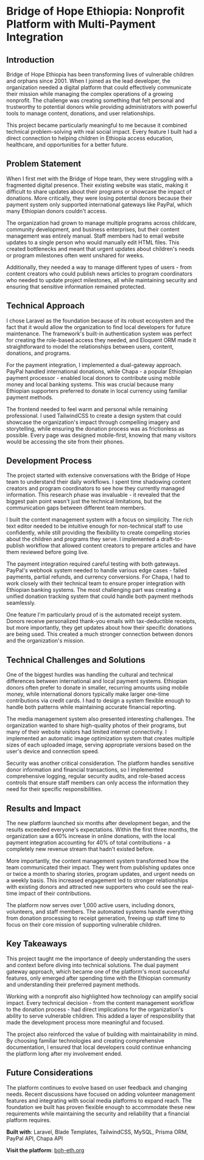 # Bridge of Hope Ethiopia: Nonprofit Platform with Multi-Payment Integration

## Introduction

Bridge of Hope Ethiopia has been transforming lives of vulnerable children and orphans since 2001. When I joined as the lead developer, the organization needed a digital platform that could effectively communicate their mission while managing the complex operations of a growing nonprofit. The challenge was creating something that felt personal and trustworthy to potential donors while providing administrators with powerful tools to manage content, donations, and user relationships.

This project became particularly meaningful to me because it combined technical problem-solving with real social impact. Every feature I built had a direct connection to helping children in Ethiopia access education, healthcare, and opportunities for a better future.

## Problem Statement

When I first met with the Bridge of Hope team, they were struggling with a fragmented digital presence. Their existing website was static, making it difficult to share updates about their programs or showcase the impact of donations. More critically, they were losing potential donors because their payment system only supported international gateways like PayPal, which many Ethiopian donors couldn't access.

The organization had grown to manage multiple programs across childcare, community development, and business enterprises, but their content management was entirely manual. Staff members had to email website updates to a single person who would manually edit HTML files. This created bottlenecks and meant that urgent updates about children's needs or program milestones often went unshared for weeks.

Additionally, they needed a way to manage different types of users - from content creators who could publish news articles to program coordinators who needed to update project milestones, all while maintaining security and ensuring that sensitive information remained protected.

## Technical Approach

I chose Laravel as the foundation because of its robust ecosystem and the fact that it would allow the organization to find local developers for future maintenance. The framework's built-in authentication system was perfect for creating the role-based access they needed, and Eloquent ORM made it straightforward to model the relationships between users, content, donations, and programs.

For the payment integration, I implemented a dual-gateway approach. PayPal handled international donations, while Chapa - a popular Ethiopian payment processor - enabled local donors to contribute using mobile money and local banking systems. This was crucial because many Ethiopian supporters preferred to donate in local currency using familiar payment methods.

The frontend needed to feel warm and personal while remaining professional. I used TailwindCSS to create a design system that could showcase the organization's impact through compelling imagery and storytelling, while ensuring the donation process was as frictionless as possible. Every page was designed mobile-first, knowing that many visitors would be accessing the site from their phones.

## Development Process

The project started with extensive conversations with the Bridge of Hope team to understand their daily workflows. I spent time shadowing content creators and program coordinators to see how they currently managed information. This research phase was invaluable - it revealed that the biggest pain point wasn't just the technical limitations, but the communication gaps between different team members.

I built the content management system with a focus on simplicity. The rich text editor needed to be intuitive enough for non-technical staff to use confidently, while still providing the flexibility to create compelling stories about the children and programs they serve. I implemented a draft-to-publish workflow that allowed content creators to prepare articles and have them reviewed before going live.

The payment integration required careful testing with both gateways. PayPal's webhook system needed to handle various edge cases - failed payments, partial refunds, and currency conversions. For Chapa, I had to work closely with their technical team to ensure proper integration with Ethiopian banking systems. The most challenging part was creating a unified donation tracking system that could handle both payment methods seamlessly.

One feature I'm particularly proud of is the automated receipt system. Donors receive personalized thank-you emails with tax-deductible receipts, but more importantly, they get updates about how their specific donations are being used. This created a much stronger connection between donors and the organization's mission.

## Technical Challenges and Solutions

One of the biggest hurdles was handling the cultural and technical differences between international and local payment systems. Ethiopian donors often prefer to donate in smaller, recurring amounts using mobile money, while international donors typically make larger one-time contributions via credit cards. I had to design a system flexible enough to handle both patterns while maintaining accurate financial reporting.

The media management system also presented interesting challenges. The organization wanted to share high-quality photos of their programs, but many of their website visitors had limited internet connectivity. I implemented an automatic image optimization system that creates multiple sizes of each uploaded image, serving appropriate versions based on the user's device and connection speed.

Security was another critical consideration. The platform handles sensitive donor information and financial transactions, so I implemented comprehensive logging, regular security audits, and role-based access controls that ensure staff members can only access the information they need for their specific responsibilities.

## Results and Impact

The new platform launched six months after development began, and the results exceeded everyone's expectations. Within the first three months, the organization saw a 60% increase in online donations, with the local payment integration accounting for 40% of total contributions - a completely new revenue stream that hadn't existed before.

More importantly, the content management system transformed how the team communicated their impact. They went from publishing updates once or twice a month to sharing stories, program updates, and urgent needs on a weekly basis. This increased engagement led to stronger relationships with existing donors and attracted new supporters who could see the real-time impact of their contributions.

The platform now serves over 1,000 active users, including donors, volunteers, and staff members. The automated systems handle everything from donation processing to receipt generation, freeing up staff time to focus on their core mission of supporting vulnerable children.

## Key Takeaways

This project taught me the importance of deeply understanding the users and context before diving into technical solutions. The dual payment gateway approach, which became one of the platform's most successful features, only emerged after spending time with the Ethiopian community and understanding their preferred payment methods.

Working with a nonprofit also highlighted how technology can amplify social impact. Every technical decision - from the content management workflow to the donation process - had direct implications for the organization's ability to serve vulnerable children. This added a layer of responsibility that made the development process more meaningful and focused.

The project also reinforced the value of building with maintainability in mind. By choosing familiar technologies and creating comprehensive documentation, I ensured that local developers could continue enhancing the platform long after my involvement ended.

## Future Considerations

The platform continues to evolve based on user feedback and changing needs. Recent discussions have focused on adding volunteer management features and integrating with social media platforms to expand reach. The foundation we built has proven flexible enough to accommodate these new requirements while maintaining the security and reliability that a financial platform requires.

**Built with**: Laravel, Blade Templates, TailwindCSS, MySQL, Prisma ORM, PayPal API, Chapa API

**Visit the platform**: [boh-eth.org](https://boh-eth.org)
